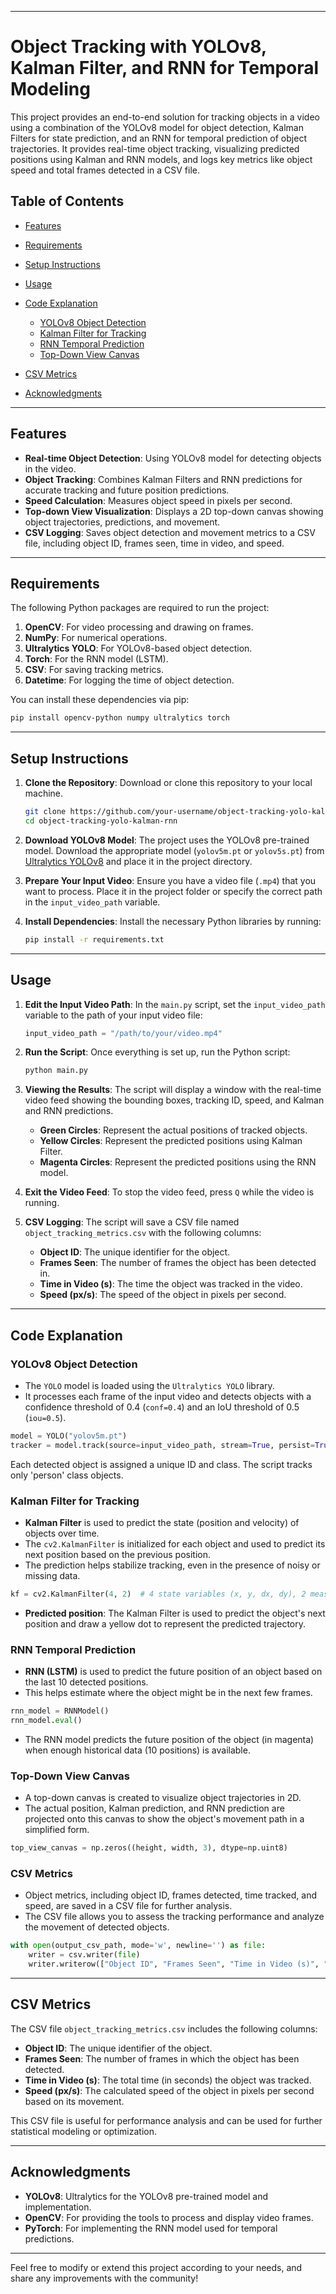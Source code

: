 
---

# Object Tracking with YOLOv8, Kalman Filter, and RNN for Temporal Modeling

This project provides an end-to-end solution for tracking objects in a video using a combination of the YOLOv8 model for object detection, Kalman Filters for state prediction, and an RNN for temporal prediction of object trajectories. It provides real-time object tracking, visualizing predicted positions using Kalman and RNN models, and logs key metrics like object speed and total frames detected in a CSV file.

## Table of Contents

* [Features](#features)
* [Requirements](#requirements)
* [Setup Instructions](#setup-instructions)
* [Usage](#usage)
* [Code Explanation](#code-explanation)

  * [YOLOv8 Object Detection](#yolov8-object-detection)
  * [Kalman Filter for Tracking](#kalman-filter-for-tracking)
  * [RNN Temporal Prediction](#rnn-temporal-prediction)
  * [Top-Down View Canvas](#top-down-view-canvas)
* [CSV Metrics](#csv-metrics)
* [Acknowledgments](#acknowledgments)

---

## Features

* **Real-time Object Detection**: Using YOLOv8 model for detecting objects in the video.
* **Object Tracking**: Combines Kalman Filters and RNN predictions for accurate tracking and future position predictions.
* **Speed Calculation**: Measures object speed in pixels per second.
* **Top-down View Visualization**: Displays a 2D top-down canvas showing object trajectories, predictions, and movement.
* **CSV Logging**: Saves object detection and movement metrics to a CSV file, including object ID, frames seen, time in video, and speed.

---

## Requirements

The following Python packages are required to run the project:

1. **OpenCV**: For video processing and drawing on frames.
2. **NumPy**: For numerical operations.
3. **Ultralytics YOLO**: For YOLOv8-based object detection.
4. **Torch**: For the RNN model (LSTM).
5. **CSV**: For saving tracking metrics.
6. **Datetime**: For logging the time of object detection.

You can install these dependencies via pip:

```bash
pip install opencv-python numpy ultralytics torch
```

---

## Setup Instructions

1. **Clone the Repository**: Download or clone this repository to your local machine.

   ```bash
   git clone https://github.com/your-username/object-tracking-yolo-kalman-rnn.git
   cd object-tracking-yolo-kalman-rnn
   ```

2. **Download YOLOv8 Model**: The project uses the YOLOv8 pre-trained model. Download the appropriate model (`yolov5m.pt` or `yolov5s.pt`) from [Ultralytics YOLOv8](https://github.com/ultralytics/yolov8) and place it in the project directory.

3. **Prepare Your Input Video**: Ensure you have a video file (`.mp4`) that you want to process. Place it in the project folder or specify the correct path in the `input_video_path` variable.

4. **Install Dependencies**: Install the necessary Python libraries by running:

   ```bash
   pip install -r requirements.txt
   ```

---

## Usage

1. **Edit the Input Video Path**: In the `main.py` script, set the `input_video_path` variable to the path of your input video file:

   ```python
   input_video_path = "/path/to/your/video.mp4"
   ```

2. **Run the Script**: Once everything is set up, run the Python script:

   ```bash
   python main.py
   ```

3. **Viewing the Results**: The script will display a window with the real-time video feed showing the bounding boxes, tracking ID, speed, and Kalman and RNN predictions.

   * **Green Circles**: Represent the actual positions of tracked objects.
   * **Yellow Circles**: Represent the predicted positions using Kalman Filter.
   * **Magenta Circles**: Represent the predicted positions using the RNN model.

4. **Exit the Video Feed**: To stop the video feed, press `Q` while the video is running.

5. **CSV Logging**: The script will save a CSV file named `object_tracking_metrics.csv` with the following columns:

   * **Object ID**: The unique identifier for the object.
   * **Frames Seen**: The number of frames the object has been detected in.
   * **Time in Video (s)**: The time the object was tracked in the video.
   * **Speed (px/s)**: The speed of the object in pixels per second.

---

## Code Explanation

### YOLOv8 Object Detection

* The `YOLO` model is loaded using the `Ultralytics YOLO` library.
* It processes each frame of the input video and detects objects with a confidence threshold of 0.4 (`conf=0.4`) and an IoU threshold of 0.5 (`iou=0.5`).

```python
model = YOLO("yolov5m.pt")
tracker = model.track(source=input_video_path, stream=True, persist=True, conf=0.4, iou=0.5)
```

Each detected object is assigned a unique ID and class. The script tracks only 'person' class objects.

### Kalman Filter for Tracking

* **Kalman Filter** is used to predict the state (position and velocity) of objects over time.
* The `cv2.KalmanFilter` is initialized for each object and used to predict its next position based on the previous position.
* The prediction helps stabilize tracking, even in the presence of noisy or missing data.

```python
kf = cv2.KalmanFilter(4, 2)  # 4 state variables (x, y, dx, dy), 2 measurement variables (x, y)
```

* **Predicted position**: The Kalman Filter is used to predict the object's next position and draw a yellow dot to represent the predicted trajectory.

### RNN Temporal Prediction

* **RNN (LSTM)** is used to predict the future position of an object based on the last 10 detected positions.
* This helps estimate where the object might be in the next few frames.

```python
rnn_model = RNNModel()
rnn_model.eval()
```

* The RNN model predicts the future position of the object (in magenta) when enough historical data (10 positions) is available.

### Top-Down View Canvas

* A top-down canvas is created to visualize object trajectories in 2D.
* The actual position, Kalman prediction, and RNN prediction are projected onto this canvas to show the object's movement path in a simplified form.

```python
top_view_canvas = np.zeros((height, width, 3), dtype=np.uint8)
```

### CSV Metrics

* Object metrics, including object ID, frames detected, time tracked, and speed, are saved in a CSV file for further analysis.
* The CSV file allows you to assess the tracking performance and analyze the movement of detected objects.

```python
with open(output_csv_path, mode='w', newline='') as file:
    writer = csv.writer(file)
    writer.writerow(["Object ID", "Frames Seen", "Time in Video (s)", "Speed (px/s)"])
```

---

## CSV Metrics

The CSV file `object_tracking_metrics.csv` includes the following columns:

* **Object ID**: The unique identifier of the object.
* **Frames Seen**: The number of frames in which the object has been detected.
* **Time in Video (s)**: The total time (in seconds) the object was tracked.
* **Speed (px/s)**: The calculated speed of the object in pixels per second based on its movement.

This CSV file is useful for performance analysis and can be used for further statistical modeling or optimization.

---

## Acknowledgments

* **YOLOv8**: Ultralytics for the YOLOv8 pre-trained model and implementation.
* **OpenCV**: For providing the tools to process and display video frames.
* **PyTorch**: For implementing the RNN model used for temporal predictions.

---

Feel free to modify or extend this project according to your needs, and share any improvements with the community!
